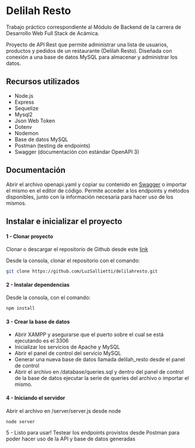 # Delilah Resto

Trabajo práctico correspondiente al Módulo de Backend de la carrera de Desarrollo Web Full Stack de Acámica.

Proyecto de API Rest que permite administrar una lista de usuarios, productos y pedidos de un restaurante (Delilah Resto). Diseñada con conexión a una base de datos MySQL para almacenar y administrar los datos.

## Recursos utilizados
* Node.js
* Express
* Sequelize
* Mysql2
* Json Web Token
* Dotenv
* Nodemon
* Base de datos MySQL
* Postman (testing de endpoints)
* Swagger (documentación con estándar OpenAPI 3)

## Documentación

Abrir el archivo openapi.yaml y copiar su contenido en [Swagger](https://editor.swagger.io/#) o importar el mismo en el editor de código.
Permite acceder a los endpoints y métodos disponibles, junto con la información necesaria para hacer uso de los mismos.

## Instalar e inicializar el proyecto

#### 1 - Clonar proyecto
Clonar o descargar el repositorio de Github desde este [link](https://github.com/LuzSallietti/delilahresto.git)

Desde la consola, clonar el repositorio con el comando:

```bash
git clone https://github.com/LuzSallietti/delilahresto.git
```


#### 2 - Instalar dependencias
Desde la consola, con el comando:
```bash
npm install
```

#### 3 - Crear la base de datos

* Abrir XAMPP y asegurarse que el puerto sobre el cual se está ejecutando es el 3306
* Inicializar los servicios de Apache y MySQL
* Abrir el panel de control del servicio MySQL
* Generar una nueva base de datos llamada delilah_resto desde el panel de control
* Abrir el archivo en /database/queries.sql y dentro del panel de control de la base de datos ejecutar la serie de queries del archivo o importar el mismo.

#### 4 - Iniciando el servidor
Abrir el archivo en /server/server.js desde node
```bash
node server
```

5 - Listo para usar!
Testear los endpoints provistos desde Postman para poder hacer uso de la API y base de datos generadas